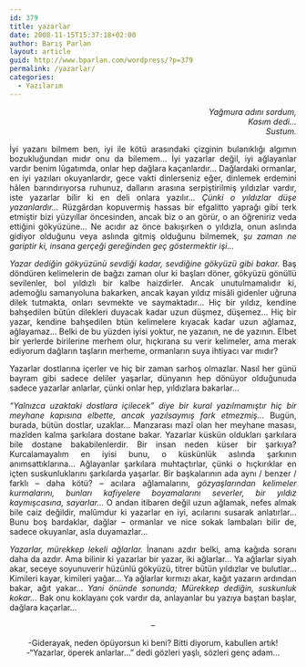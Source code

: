 ```yaml
---
id: 379
title: yazarlar
date: 2008-11-15T15:37:18+02:00
author: Barış Parlan
layout: article
guid: http://www.bparlan.com/wordpress/?p=379
permalink: /yazarlar/
categories:
  - Yazılarım
---
```


<p class="MsoNormal" style="text-align: right;">
  <em>Yağmura adını sordum,</em><em><br /> Kasım dedi&#8230;<br /> Sustum.</em>
</p>

<p class="MsoNormal" style="text-align: justify;">
  İyi yazanı bilmem ben, iyi ile kötü arasındaki çizginin bulanıklığı algımın bozukluğundan mıdır onu da bilemem&#8230; İyi yazarlar değil, iyi ağlayanlar vardır benim lûgatımda, onlar hep dağlara kaçanlardır&#8230; Dağlardaki ormanlar, en iyi yazıları okuyanlardır, gece vakti dinlerseniz eğer, dinlemek erdemini hâlen barındırıyorsa ruhunuz, dalların arasına serpiştirilmiş yıldızlar vardır, iste yazarlar bilir ki en deli onlara yazılır&#8230; <em>Çünki o yıldızlar düşe yazanlardır&#8230; </em>Rüzgârdan kopuvermiş hassas bir efgalitto yaprağı gibi terk etmiştir bizi yüzyıllar öncesinden, ancak biz o an görür, o an öğreniriz veda ettiğini gökyüzüne&#8230; Ne acıdır az önce bakışırken o yıldızla, onun aslında gidiyor olduğunu veya aslında gitmiş olduğunu bilmemek, <em>şu zaman ne gariptir ki, insana gerçeği gereğinden geç göstermektir işi&#8230;</em>
</p>

<p class="MsoNormal" style="text-align: justify;">
  <!--more-->
</p>

<p class="MsoNormal" style="text-align: justify;">
  <em>Yazar dediğin gökyüzünü sevdiği kadar, sevdiğine gökyüzü gibi bakar. </em>Baş döndüren kelimelerin de bağzı zaman olur ki başları döner, gökyüzü gönüllü sevilenler, bol yıldızlı bir kalbe haizdirler. Ancak unutulmamalıdır ki, ademoğlu samanyoluna bakarken, ancak kayan yıldız misâli gidenler uğruna dilek tutmakta, onları sevmekte ve saymaktadır&#8230; Hiç bir yıldız, kendine bahşedilen bütün dilekleri duyacak kadar uzun düşmez, düşemez&#8230; Hiç bir yazar, kendine bahşedilen btün kelimelere kıyacak kadar uzun ağlamaz, ağlayamaz&#8230; Belki de bu yüzden iyisi yoktur, ne yazanın, ne de yazının. Elbet bir yerlerde birilerine merhem olur, hıçkırana su verir kelimeler, ama merak ediyorum dağların taşların merheme, ormanların suya ihtiyacı var mıdır?
</p>

<p class="MsoNormal" style="text-align: justify;">
  Yazarlar dostlarına içerler ve hiç bir zaman sarhoş olmazlar. Nasıl her günü bayram gibi sadece deliler yaşarlar, dünyanın hep dönüyor olduğunuda sadece yazarlar anlarlar, çünki onlar hep, yıldızlara bakarlar&#8230;
</p>

<p class="MsoNormal" style="text-align: justify;">
  <em>&#8220;Yalnızca uzaktaki dostlara içilecek&#8221; diye bir kural yazılmamıştır hiç bir meyhane kapısına elbette, ancak yazılsaymış fark etmezmiş&#8230; </em>Bugün, burada, bütün dostlar, uzaklar&#8230; Manzarası mazî olan her meyhane masası, mazîden kalma şarkılara dostane bakar. Yazarlar küskün oldukları şarkılara bile dostane bakabilenlerdir. Bir insan neden küser bir şarkıya? Kurcalamayalım en iyisi bunu, o küskünlük aslında şarkının anımsattıklarına&#8230; Ağlayanlar şarkılara muhtaçtırlar, çünki o hıçkırıklar en içten suskunluklarını şarkılarda yaşarlar. Bir başkalarının ada aynı / benzer / farklı &#8211; daha kötü? &#8211; acılara ağlamalarını, <em>gözyaşlarından kelimeler kurmalarını, bunları kafiyelere boyamalarını severler, bir yıldız kaymışcasına, sayarlar&#8230; </em>O andan itibaren değil uzun ağlamak, nefes almak bile caiz değildir, malûmdur ki yazarlar en iyi, acılarını susarak anlatırlar&#8230; Bunu boş bardaklar, dağlar &#8211; ormanlar ve nice sokak lambaları bilir de, sadece okuyanlar, asla duyamazlar&#8230;
</p>

<p class="MsoNormal" style="text-align: justify;">
  <em>Yazarlar, mürekkep lekeli ağlarlar. </em>İnananı azdır belki, ama kağıda soranı daha da azdır. Ama bilinir ki yazarlar bir yazar, iki ağlarlar&#8230; Ya ağlarlar siyah akar, seceye soyunuverir hüzünlü gökyüzü, titrer bütün yıldızlar ve bulutlar&#8230; Kimileri kayar, kimileri yağar&#8230; Ya ağlarlar kırmızı akar, kağıt yazarın ardından bakar, ağıt yakar&#8230; <em>Yani önünde sonunda; Mürekkep dediğin, suskunluk kokar&#8230; </em>Bak onu koklayanı çok vardır da, anlayanlar bu yazıya baştan başlar, dağlara kaçarlar&#8230;
</p>

<p class="MsoNormal" style="text-align: center;">
  &#8211;
</p>

<p class="MsoNormal" style="text-align: center;">
  -Giderayak, neden öpüyorsun ki beni? Bitti diyorum, kabullen artık!<br /> -&#8220;Yazarlar, öperek anlarlar&#8230;&#8221; dedi gözleri yaşlı, sözleri genç adam&#8230;
</p>
